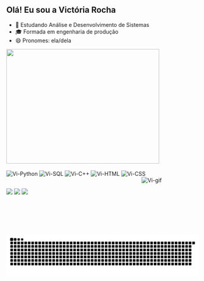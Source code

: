 ## Olá! Eu sou a Victória Rocha

- 🌱 Estudando Análise e Desenvolvimento de Sistemas 
- 🎓 Formada em engenharia de produção
- 😄 Pronomes: ela/dela

<div>
<a href="https://github.com/vicotirah">
<img align="center" height="300" width="400" src="https://github-readme-stats.alexxxdev.vercel.app/api/top-langs/?username=vicotirah&border_radius=30&layout=compact&hide_border=true&theme=radical"/>
</a>
</div>

<div style="display: in line block"><br>
<img align="center" alt="Vi-Python" height="5%" width="5%" src="https://cdn.jsdelivr.net/gh/devicons/devicon@latest/icons/python/python-original.svg"/>
<img align="center" alt="Vi-SQL" height="5%" width="5%" src="https://cdn.jsdelivr.net/gh/devicons/devicon@latest/icons/mysql/mysql-original.svg"/>
<img align="center" alt="Vi-C++" height="5%" width="5%" src="https://cdn.jsdelivr.net/gh/devicons/devicon@latest/icons/cplusplus/cplusplus-plain.svg"/>
<img align="center" alt="Vi-HTML" height="5%" width="5%" src="https://cdn.jsdelivr.net/gh/devicons/devicon@latest/icons/html5/html5-original.svg"/>
<img align="center" alt="Vi-CSS" height="5%" width="5%"src="https://cdn.jsdelivr.net/gh/devicons/devicon@latest/icons/css3/css3-original.svg" />
<img align="right" alt="Vi-gif" height="150" width="150" src="https://media.discordapp.net/attachments/1222234718616158241/1222235276793872404/gifmaker_me.gif?ex=66157a4e&is=6603054e&hm=b96f468b4f89f4ded430f7d505ed4e2338e33070e2aa9047b0af6eaea4a2210d&=&width=427&height=427"/>
</div>

##

<div>
<a href="https://www.linkedin.com/in/vict%C3%B3ria-rocha-98b372163/" target="blank"><img src= "https://img.shields.io/badge/LinkedIn-0077B5?style=for-the-badge&logo=linkedin&logoColor=white"></a>
<a href= target="blank"><img src="https://img.shields.io/badge/Gmail-D14836?style=for-the-badge&logo=gmail&logoColor=white"></a>
<a href="https://vercel.com/victorias-projects-c380e8b8" target="blank"><img src="https://img.shields.io/badge/vercel-%23000000.svg?style=for-the-badge&logo=vercel&logoColor=white"

</div>

<div>
<picture>
  <source media="(prefers-color-scheme: dark)" srcset="https://raw.githubusercontent.com/vicotirah/vicotirah/output/github-contribution-grid-snake-dark.svg">
  <img alt="github contribution grid snake animation" src="https://raw.githubusercontent.com/vicotirah/vicotirah/output/github-contribution-grid-snake.svg">
</picture>
</div>
